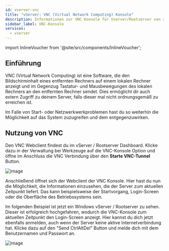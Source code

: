 ```yaml
---
id: vserver-vnc
title: "vServer: VNC (Virtual Network Computing) Konsole"
description: Informationen zur VNC Konsole für Vserver/Rootserver von ZAP-Hosting - ZAP-Hosting.com Dokumentation
sidebar_label: VNC-Konsole
services:
  - vserver
---
```


import InlineVoucher from '@site/src/components/InlineVoucher';

## Einführung

VNC (Virtual Network Computing) ist eine Software, die den Bildschirminhalt eines entfernten Rechners auf einem lokalen Rechner anzeigt und im Gegenzug Tastatur- und Mausbewegungen des lokalen Rechners an den entfernten Rechner sendet. Dies ermöglicht dir auch extern Zugriff zu deinem Server, falls dieser mal nicht ordnungsgemäß zu erreichen ist. 

Im Falle von Start- oder Netzwerkwerkproblemen hast du so weiterhin die Möglichkeit auf das System zuzugreifen und dem entgegenzuwirken. 

<InlineVoucher />

## Nutzung von VNC
Den VNC Webclient findest du im vServer / Rootserver Dashboard. Klicke dazu in der Verwaltung bei Werkzeuge auf die VNC-Konsole Option und öffne im Anschluss die VNC Verbindung über den **Starte VNC-Tunnel** Button. 

![image](https://screensaver01.zap-hosting.com/index.php/s/s2gYLt8iC5pzE7L/preview)

Anschließend öffnet sich der Webclient der VNC Konsole. Hier hast du nun die Möglichkeit, die Informationen einzusehen, die der Server zum aktuellen Zeitpunkt liefert. Das kann beispielsweise der Startvorgang, Login-Screen oder die Oberfläche des Betriebssystems sein.

Im folgenden Beispiel ist jetzt ein Windows vServer / Rootserver zu sehen. Dieser ist erfolgreich hochgefahren, wodurch die VNC-Konsole zum aktuellen Zeitpunkt den Login-Screen anzeigt. Hier kannst du dich jetzt ebenfalls anmelden, auch wenn der Server keine aktive Internetverbindung hat. Klicke dazu auf den "Send CtrlAltDel" Button und melde dich mit dem Benutzernamen und Passwort an.

![image](https://screensaver01.zap-hosting.com/index.php/s/kiseMCWbpPxTWLM/preview)